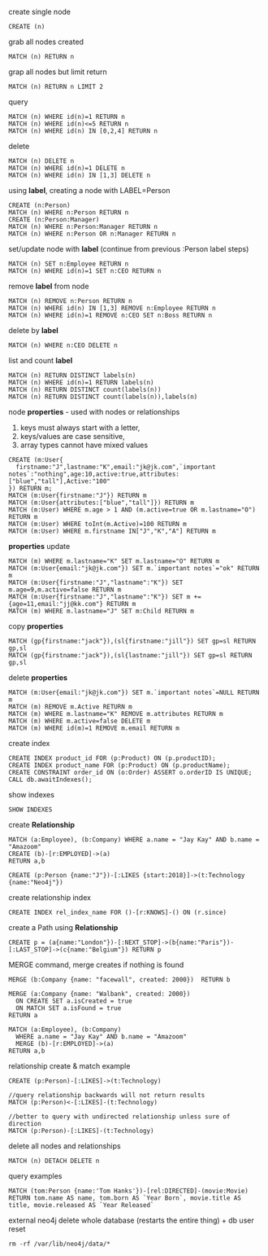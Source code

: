 create single node

`CREATE (n)`

grab all nodes created

`MATCH (n) RETURN n`

grap all nodes but limit return 

`MATCH (n) RETURN n LIMIT 2`

query
```
MATCH (n) WHERE id(n)=1 RETURN n
MATCH (n) WHERE id(n)<=5 RETURN n
MATCH (n) WHERE id(n) IN [0,2,4] RETURN n
```

delete
```
MATCH (n) DELETE n
MATCH (n) WHERE id(n)=1 DELETE n
MATCH (n) WHERE id(n) IN [1,3] DELETE n
```

using **label**, creating a node with LABEL=Person
```
CREATE (n:Person)
MATCH (n) WHERE n:Person RETURN n
CREATE (n:Person:Manager)
MATCH (n) WHERE n:Person:Manager RETURN n
MATCH (n) WHERE n:Person OR n:Manager RETURN n
```

set/update node with **label** (continue from previous :Person label steps)
```
MATCH (n) SET n:Employee RETURN n
MATCH (n) WHERE id(n)=1 SET n:CEO RETURN n
```

remove **label** from node
```
MATCH (n) REMOVE n:Person RETURN n
MATCH (n) WHERE id(n) IN [1,3] REMOVE n:Employee RETURN n
MATCH (n) WHERE id(n)=1 REMOVE n:CEO SET n:Boss RETURN n
```

delete by **label**

`MATCH (n) WHERE n:CEO DELETE n`

list and count **label**
```
MATCH (n) RETURN DISTINCT labels(n)
MATCH (n) WHERE id(n)=1 RETURN labels(n)
MATCH (n) RETURN DISTINCT count(labels(n))
MATCH (n) RETURN DISTINCT count(labels(n)),labels(n)
```

node **properties** - used with nodes or relationships
  1. keys must always start with a letter, 
  2. keys/values are case sensitive, 
  3. array types cannot have mixed values

```
CREATE (m:User{ 
  firstname:"J",lastname:"K",email:"jk@jk.com",`important notes`:"nothing",age:10,active:true,attributes:["blue","tall"],Active:"100"
}) RETURN m;
MATCH (m:User{firstname:"J"}) RETURN m
MATCH (m:User{attributes:["blue","tall"]}) RETURN m
MATCH (m:User) WHERE m.age > 1 AND (m.active=true OR m.lastname="O") RETURN m
MATCH (m:User) WHERE toInt(m.Active)=100 RETURN m
MATCH (m:User) WHERE m.firstname IN["J","K","A"] RETURN m
```

**properties** update
```
MATCH (m) WHERE m.lastname="K" SET m.lastname="O" RETURN m
MATCH (m:User{email:"jk@jk.com"}) SET m.`important notes`="ok" RETURN m
MATCH (m:User{firstname:"J","lastname":"K"}) SET m.age=9,m.active=false RETURN m
MATCH (m:User{firstname:"J","lastname":"K"}) SET m +={age=11,email:"jj@kk.com"} RETURN m
MATCH (m) WHERE m.lastname="J" SET m:Child RETURN m
```

copy **properties**
```
MATCH (gp{firstname:"jack"}),(sl{firstname:"jill"}) SET gp=sl RETURN gp,sl
MATCH (gp{firstname:"jack"}),(sl{lastname:"jill"}) SET gp=sl RETURN gp,sl
```

delete **properties**
```
MATCH (m:User{email:"jk@jk.com"}) SET m.`important notes`=NULL RETURN m
MATCH (m) REMOVE m.Active RETURN m
MATCH (m) WHERE m.lastname="K" REMOVE m.attributes RETURN m
MATCH (m) WHERE m.active=false DELETE m
MATCH (m) WHERE id(m)=1 REMOVE m.email RETURN m
```

create index
```
CREATE INDEX product_id FOR (p:Product) ON (p.productID);
CREATE INDEX product_name FOR (p:Product) ON (p.productName);
CREATE CONSTRAINT order_id ON (o:Order) ASSERT o.orderID IS UNIQUE;
CALL db.awaitIndexes();
```

show indexes
```
SHOW INDEXES
```

create **Relationship**
```
MATCH (a:Employee), (b:Company) WHERE a.name = "Jay Kay" AND b.name = "Amazoom" 
CREATE (b)-[r:EMPLOYED]->(a) 
RETURN a,b 

CREATE (p:Person {name:"J"})-[:LIKES {start:2018}]->(t:Technology {name:"Neo4j"})
```

create relationship index
```
CREATE INDEX rel_index_name FOR ()-[r:KNOWS]-() ON (r.since)
```

create a Path using **Relationship**

`CREATE p = (a{name:"London"})-[:NEXT_STOP]->(b{name:"Paris"})-[:LAST_STOP]->(c{name:"Belgium"}) RETURN p`

MERGE command, merge creates if nothing is found
```
MERGE (b:Company {name: "facewall", created: 2000})  RETURN b 

MERGE (a:Company {name: "Walbank", created: 2000}) 
  ON CREATE SET a.isCreated = true 
  ON MATCH SET a.isFound = true
RETURN a

MATCH (a:Employee), (b:Company)
  WHERE a.name = "Jay Kay" AND b.name = "Amazoom"
  MERGE (b)-[r:EMPLOYED]->(a) 
RETURN a,b
```

relationship create & match example
```
CREATE (p:Person)-[:LIKES]->(t:Technology)

//query relationship backwards will not return results
MATCH (p:Person)<-[:LIKES]-(t:Technology)

//better to query with undirected relationship unless sure of direction
MATCH (p:Person)-[:LIKES]-(t:Technology)
```

delete all nodes and relationships
```
MATCH (n) DETACH DELETE n
```

query examples
```
MATCH (tom:Person {name:'Tom Hanks'})-[rel:DIRECTED]-(movie:Movie)
RETURN tom.name AS name, tom.born AS `Year Born`, movie.title AS title, movie.released AS `Year Released`
```

external neo4j delete whole database (restarts the entire thing) + db user reset

`rm -rf /var/lib/neo4j/data/*`
